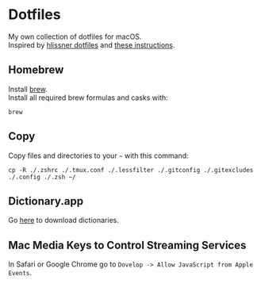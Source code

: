 # Dotfiles

My own collection of dotfiles for macOS.  
Inspired by [hlissner dotfiles](https://github.com/hlissner/dotfiles/tree/master/shell/zsh) and [these instructions](https://sourabhbajaj.com/mac-setup/).

## Homebrew

Install [brew](https://brew.sh).  
Install all required brew formulas and casks with:

```commandLine
brew
```

## Copy
Copy files and directories to your `~` with this command:

```commandLine
cp -R ./.zshrc ./.tmux.conf ./.lessfilter ./.gitconfig ./.gitexcludes ./.config ./.zsh ~/
```

## Dictionary.app

Go [here](https://rutracker.org/forum/viewtopic.php?t=4264270) to download dictionaries.

## Mac Media Keys to Control Streaming Services

In Safari or Google Chrome go to `Dovelop -> Allow JavaScript from Apple Events`.